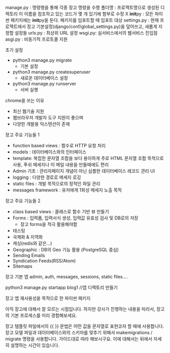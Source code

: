 manage.py : 명령행을 통해 각종 장고 명령을 수행
폴더명 : 프로젝트명으로 생성된 디렉토리 이 이름을 참조하고 있는 코드가 몇 개 있기에 함부로 수정 X
**init**py : 모든 파이썬 패키지에는 **init**py을 둔다. 패키지를 임포트할 때 임포트 대상
settings.py : 현재 프로젝트에서 장고 기본설정(django/conf/global_settings.py)을 덮어쓰고, 새롭게 지정할 설정들
urls.py : 최상위 URL 설정
wsgi.py: 실서비스에서의 웹서비스 진입점
asgi.py : 비동기적 프로토콜 지원

초기 설정

- python3 manage.py migrate
  - 기본 설정
- python3 manage.py createsuperuser
  - 새로운 데이터베이스 설정
- python3 manage.py runserver
  - 서버 실행

chrome을 쓰는 이유

- 최신 웹기술 지원
- 웹브라우저 개발자 도구 지원이 좋으며
- 다양한 개발용 익스텐션이 존재

장고 주요 기능들 1

- function based views : 함수로 HTTP 요청 처리
- models : 데이터베이스와의 인터페이스
- template: 복잡한 문자열 조합을 보다 용이하게 주로 HTML 문자열 조합 목적으로 사용, 푸쉬 메세지나 이 메일 내용을 만들때에도 편리
- Admin 기초 : 관리자페이지 개념이 아닌 심플한 데이터베이스 레코드 관리 UI
- logging : 다양한 경로로 메세지 로깅
- static files : 개발 목적으로의 정적인 파일 관리
- messages framework : 유저에게 1회성 메세지 노출 목적

장고 주요 기능들 2

- class based views : 클래스로 함수 기반 뷰 만들기
- Forms : 입력폼, 입력서식 생성, 입력값 유효성 검사 및 DB로의 저장
  - 장고 forms을 적극 활용해야함
- 테스팅
- 국제화 & 지역화
- 캐싱(redis와 같은...)
- Geographic : DB의 Geo 기능 활용 (PostgreSQL 중심)
- Sending Emails
- Syndication Feeds(RSS/Atom)
- Sitemaps

장고 기본 앱
admin, auth, messages, sessions, static files....

python3 manage.py startapp blog1 //앱 디렉토리 만들기

장고 앱
재사용성을 목적으로 한 파이썬 패키지

아직 장고에 대해서 잘 모르는 시점입니다. 하지만 강사가 진행하는 내용을 따라서, 장고의 기본 프로세스를 미리 경험해보세요.

장고 템플릿 파일에서의 {{ }} 문법은 어떤 값을 문자열로 표현코자 할 때에 사용합니다.
장고 모델 파일과 데이터베이스와의 스키마를 맞추기 위해서 makemigrations / migrate 명령을 사용합니다. 가이드대로 따라 해보시구요. 이에 대해서는 뒤에서 자세히 설명하는 시간이 있습니다.
